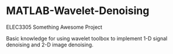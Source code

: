 # MATLAB-Wavelet-Denoising
ELEC3305 Something Awesome Project

Basic knowledge for using wavelet toolbox to implement 1-D signal denoising and 2-D image denoising.
